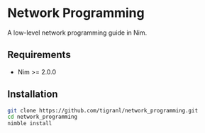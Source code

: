 # Network Programming

A low-level network programming guide in Nim.

## Requirements

- Nim >= 2.0.0

## Installation

```bash
git clone https://github.com/tigranl/network_programming.git
cd network_programming
nimble install
```
